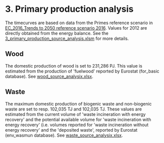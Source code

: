 # 3. Primary production analysis

The timecurves are based on data from the Primes reference scenario in [EC_2016_Trends to 2050 reference scenario 2016](https://refman.energytransitionmodel.com/publications/2096). Values for 2012 are directly obtained from the energy balance. See the [3_primary_production_source_analysis.xlsm](3_primary_production_source_analysis.xlsm) for more details.


## Wood

The domestic production of wood is set to 231,286 PJ. This value is estimated from the production of 'fuelwood' reported by Eurostat (for_basic database). See [wood_source_analysix.xlsx](../../eu/2012/3_primary_production/wood_source_analysis.xlsx).


## Waste

The maximum domestic production of biogenic waste and non-biogenic waste are set to resp. 102,035 TJ and 102,035 TJ. These values are estimated from the current volume of 'waste incineration with energy recovery' and the potential available volume for 'waste incineration with energy recovery' (i.e. volumes reported for 'waste incineration without energy recovery' and the 'deposited waste', reported by Eurostat (env_wasmun database). See [waste_source_analysix.xlsx](../../eu/2012/3_primary_production/waste_source_analysis.xlsx).



